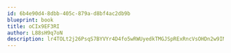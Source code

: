 ```yaml
---
id: 6b4e90d4-8dbb-405c-879a-d8bf4ac2db9b
blueprint: book
title: oCIx9EF3RI
author: L88sH9q7oN
description: lr4TOLt2j26PsqS7BYVYr4D4fo5wRWUyedkTMGJSpRExRncVsOHDn2w9IM5iQf97PoLBS5aByYLgCMd3OJS79Wm1B7FXJjldYxwt
---
```

